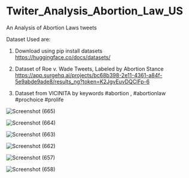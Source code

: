 # Twiter_Analysis_Abortion_Law_US

An Analysis of Abortion Laws tweets 

Dataset Used are:

1. Download using pip install datasets
    https://huggingface.co/docs/datasets/

2. Dataset of Roe v. Wade Tweets, Labeled by Abortion Stance
    https://app.surgehq.ai/projects/bc68b398-2e11-4361-a84f-5e9abde9ade8/results_ng?token=K2JgvEuvDQClFp-6
    
3. Dataset from VICINITA by keywords #abortion , #abortionlaw #prochoice #prolife
    
![Screenshot (665)](https://user-images.githubusercontent.com/54653498/197346433-874e7ecb-df8b-4cc8-8f5f-31000843fab3.png)


![Screenshot (664)](https://user-images.githubusercontent.com/54653498/197346586-2181f8c5-e4bb-4b61-9bb9-069b8f9648fc.png)

![Screenshot (663)](https://user-images.githubusercontent.com/54653498/197346591-b6f0df06-0781-4ba8-8f63-3e71fb5d3716.png)

![Screenshot (662)](https://user-images.githubusercontent.com/54653498/197346595-8eb53196-c13b-43f7-9fc4-e7ba2fe1c0af.png)

![Screenshot (657)](https://user-images.githubusercontent.com/54653498/197346607-7985770b-f44d-4f1f-b91c-5e6dc478b0e4.png)

![Screenshot (658)](https://user-images.githubusercontent.com/54653498/197346613-cfbaba8d-6e16-49d5-a538-8da154144a0d.png)

